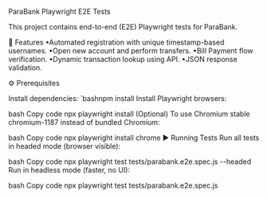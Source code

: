 ParaBank Playwright E2E Tests

This project contains end-to-end (E2E) Playwright tests for ParaBank.

📌 Features
•Automated registration with unique timestamp-based usernames.
•Open new account and perform transfers.
•Bill Payment flow verification.
•Dynamic transaction lookup using API.
•JSON response validation.


⚙️ Prerequisites

Install dependencies: 
`bashnpm install Install Playwright browsers:

bash Copy code npx playwright install (Optional) To use Chromium stable chromium-1187 instead of bundled Chromium:

bash Copy code npx playwright install chrome ▶️ Running Tests Run all tests in headed mode (browser visible):

bash Copy code npx playwright test tests/parabank.e2e.spec.js --headed Run in headless mode (faster, no UI):

bash Copy code npx playwright test tests/parabank.e2e.spec.js
